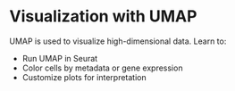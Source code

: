 # Visualization with UMAP

UMAP is used to visualize high-dimensional data. Learn to:

- Run UMAP in Seurat
- Color cells by metadata or gene expression
- Customize plots for interpretation
